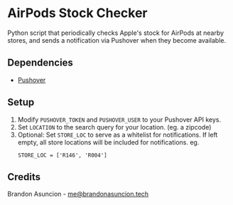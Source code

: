 # AirPods Stock Checker
Python script that periodically checks Apple's stock for AirPods at nearby stores, and sends a notification via Pushover when they become available.

## Dependencies
* [Pushover](https://pushover.net/)

## Setup
1. Modify `PUSHOVER_TOKEN` and `PUSHOVER_USER` to your Pushover API keys.
2. Set `LOCATION` to the search query for your location. (eg. a zipcode)
3. Optional: Set `STORE_LOC` to serve as a whitelist for notifications.
	If left empty, all store locations will be included for notifications.
	eg.
	```
	STORE_LOC = ['R146', 'R004']
	```

## Credits
Brandon Asuncion - me@brandonasuncion.tech
